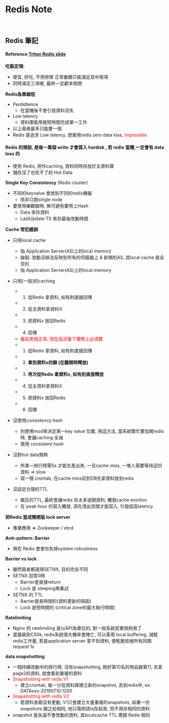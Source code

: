 # Redis Note
<br>

## Redis 筆記
#### Reference [Triton Redis slide](https://github.com/TritonHo/slides/blob/master/Taipei%202019-06%20talk/redis-2019.pdf?fbclid=IwAR0e2eyuy4kFkYIwGAZEITK3kyirEKbHMvKSldpPPLrm4GB0pAbR4Lv2nRg)

**吃飯定理:**
- 便宜, 好吃, 不用排隊 正常餐廳只能滿足其中兩項
- 同時滿足三項者, 最終一定虧本倒閉

**Redis為單線程**
- Perdidtence
  * 在當機後不會引發資料流失
- Low latency
  * 資料庫能用極短時間完成單一工作
- 以上兩者最多只能要一個
- Redis 是追求 Low latency, 想單用redis zero data loss, <font color="#ff0000">impossible</font>
#### Redis 的預設, 是每一萬個 write 才會寫入 hardisk , 若 redis 當機,一定會有 data loss 的  
- 使用 Redis, 用作caching, 資料同時存放於主資料庫
- 儲存沒了也死不了的 Hot Data

**Single Key Consistency** (Redis cluster)
- 不同的keyvalue 會放到不同的redis機器
  * 除非只跑single node
- 要使用樂觀鎖時, 無可避免要用上Hash
  * Data 來存資料
  * LastUpdate TS 來存最後改動時間

**Cache 常犯錯誤**
- 只用local cache
  * 指 Application Server(AS)上的local memory
  * 缺點: 改動沒辦法反映到所有的伺服器上 & 新開的AS, 其local cache 是全空的
  * 指 Application Server(AS)上的local memory
- 只用[一般]的caching
  * 1. 從Redis 拿資料, 如有則直接回傳
  * 2. 從主資料拿資料X
  * 3. 把資料x 放回Redis
  * 4. 回傳
  * <font color="#ff0000">看起來很正常, 但在高流量下實際上必須要</font>
  * 1. 從Redis 拿資料, 如有則直接回傳
  * 2. **拿到資料x的鎖 (在離開時釋放)**
  * 3. **再次從Redis 拿資料x, 如有則直接釋放**
  * 4. 從主資料拿資料X
  * 5. 把資料x 放回Redis
  * 6. 回傳    

- 沒使用consistency hash
  * 別使用mod來決定某一key value 位置, 用這方法, 當系統繁忙要加開redis時, 會讓caching 全滅
  * 使用 consistent hash
- 沒對hot data預熱
  * 所某一排行榜需5s 才能生產出來, 一旦cache miss, 一堆人需要等待這份資料 => slow
  * 寫一個 crontab, 在cache miss前到DB先拿資料放到redis
- 沒設定合理的TTL
  * 瘋狂的TTL, 最終會讓redis 存太多過期資料, 觸發cache eviction
  * 在 peak hour 的寫入觸發, 須先清出空間才能寫入, 引發超高latency

**把Redis 當成簡陋版 lock server**
- 專業應用 => Zookeeper / etcd

**Anti-pattern: Barrier**
- 用在 Redis 會害你失掉system robustness

**Barrier vs lock**
- 雖然兩者都適用SETNX, 目的完全不同
- SETNX 回答0時
  - Barrier是直接return
  - Lock 是 sleeping再重試
- SETNX 的 TTL
  - Barrier是長時間的(資料更新的隔距)
  - Lock 是短時間的 (critical zone的最大執行時間)

**Ratelimiting**
- Nginx 的 ratelimiting 是以API為單位的, 對一般系統其實很夠用了
- 當量級到C50k, redis系統很大機率會陣亡, 可以善用 local buffering, 減輕redis工作量, 若是application server 拿不到資料, 便乾脆拒絕所有同類request 1s

**data snapshotting**
- 一個持續改動中的排行榜, 沒有snapshotting, 剛好第10名的物品變第11, 去拿page2的資料, 就會看到重複的資料
- <font color="#ff0000">Snapshotting with redis V1</font>
  - 建立crontab, 每一分從資料庫建立新的snapshot, 丟到redis中, ex: DATAxxx-20190710:1200
- <font color="#ff0000">Snapshotting with redis V2</font>
  - 若資料長期沒有更動, V1只會建立大量重複的snapshots, 如果一份snapshots 跟之前相同, 他只需把該ts存起來, 而不用存相同的資料
- snapshot 是永遠不會改動的資料, 其localcache TTL 應跟 Redis 相同

